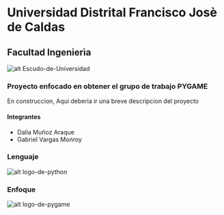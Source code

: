 # Universidad Distrital Francisco Josè de Caldas
## Facultad Ingenierìa

![alt Escudo-de-Universidad](img/UD-logo.jpg)

### Proyecto enfocado en obtener el grupo de trabajo PYGAME

En construccion, Aqui deberia ir una breve descripcion del proyecto

#### Integrantes
- Dalia Muñoz Araque
- Gabriel Vargas Monroy

### Lenguaje

![alt logo-de-python](img/python-logo.png)

### Enfoque

![alt logo-de-pygame](img/pygame-logo.jpg)